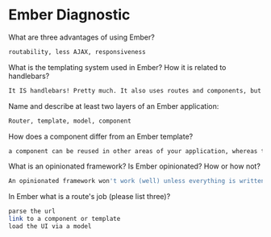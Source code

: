 # Ember Diagnostic

What are three advantages of using Ember?

```sh
routability, less AJAX, responsiveness
```

What is the templating system used in Ember? How it is related to
handlebars?

```sh
It IS handlebars! Pretty much. It also uses routes and components, but it's basically handlebars
```

Name and describe at least two layers of an Ember application:

```sh
Router, template, model, component
```

How does a component differ from an Ember template?

```sh
a component can be reused in other areas of your application, whereas templates only are used within a particular pod
```

What is an opinionated framework? Is Ember opinionated? How or how not?

```sh
An opinionated framework won't work (well) unless everything is written (especially names) according to its expectations. Ember is very opinionated. files need to have particular names and be located at a particular place inside a particular file structure. If you don't do that right, it won't work.
```

In Ember what is a route's job (please list three)?

```sh
parse the url
link to a component or template
load the UI via a model
```
